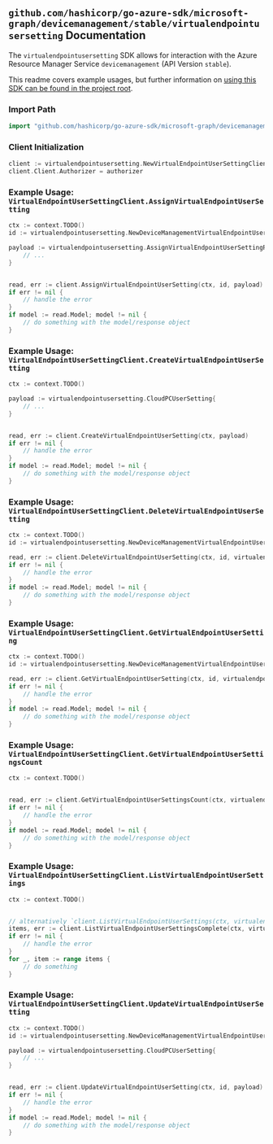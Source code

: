 
## `github.com/hashicorp/go-azure-sdk/microsoft-graph/devicemanagement/stable/virtualendpointusersetting` Documentation

The `virtualendpointusersetting` SDK allows for interaction with the Azure Resource Manager Service `devicemanagement` (API Version `stable`).

This readme covers example usages, but further information on [using this SDK can be found in the project root](https://github.com/hashicorp/go-azure-sdk/tree/main/docs).

### Import Path

```go
import "github.com/hashicorp/go-azure-sdk/microsoft-graph/devicemanagement/stable/virtualendpointusersetting"
```


### Client Initialization

```go
client := virtualendpointusersetting.NewVirtualEndpointUserSettingClientWithBaseURI("https://management.azure.com")
client.Client.Authorizer = authorizer
```


### Example Usage: `VirtualEndpointUserSettingClient.AssignVirtualEndpointUserSetting`

```go
ctx := context.TODO()
id := virtualendpointusersetting.NewDeviceManagementVirtualEndpointUserSettingID("cloudPCUserSettingIdValue")

payload := virtualendpointusersetting.AssignVirtualEndpointUserSettingRequest{
	// ...
}


read, err := client.AssignVirtualEndpointUserSetting(ctx, id, payload)
if err != nil {
	// handle the error
}
if model := read.Model; model != nil {
	// do something with the model/response object
}
```


### Example Usage: `VirtualEndpointUserSettingClient.CreateVirtualEndpointUserSetting`

```go
ctx := context.TODO()

payload := virtualendpointusersetting.CloudPCUserSetting{
	// ...
}


read, err := client.CreateVirtualEndpointUserSetting(ctx, payload)
if err != nil {
	// handle the error
}
if model := read.Model; model != nil {
	// do something with the model/response object
}
```


### Example Usage: `VirtualEndpointUserSettingClient.DeleteVirtualEndpointUserSetting`

```go
ctx := context.TODO()
id := virtualendpointusersetting.NewDeviceManagementVirtualEndpointUserSettingID("cloudPCUserSettingIdValue")

read, err := client.DeleteVirtualEndpointUserSetting(ctx, id, virtualendpointusersetting.DefaultDeleteVirtualEndpointUserSettingOperationOptions())
if err != nil {
	// handle the error
}
if model := read.Model; model != nil {
	// do something with the model/response object
}
```


### Example Usage: `VirtualEndpointUserSettingClient.GetVirtualEndpointUserSetting`

```go
ctx := context.TODO()
id := virtualendpointusersetting.NewDeviceManagementVirtualEndpointUserSettingID("cloudPCUserSettingIdValue")

read, err := client.GetVirtualEndpointUserSetting(ctx, id, virtualendpointusersetting.DefaultGetVirtualEndpointUserSettingOperationOptions())
if err != nil {
	// handle the error
}
if model := read.Model; model != nil {
	// do something with the model/response object
}
```


### Example Usage: `VirtualEndpointUserSettingClient.GetVirtualEndpointUserSettingsCount`

```go
ctx := context.TODO()


read, err := client.GetVirtualEndpointUserSettingsCount(ctx, virtualendpointusersetting.DefaultGetVirtualEndpointUserSettingsCountOperationOptions())
if err != nil {
	// handle the error
}
if model := read.Model; model != nil {
	// do something with the model/response object
}
```


### Example Usage: `VirtualEndpointUserSettingClient.ListVirtualEndpointUserSettings`

```go
ctx := context.TODO()


// alternatively `client.ListVirtualEndpointUserSettings(ctx, virtualendpointusersetting.DefaultListVirtualEndpointUserSettingsOperationOptions())` can be used to do batched pagination
items, err := client.ListVirtualEndpointUserSettingsComplete(ctx, virtualendpointusersetting.DefaultListVirtualEndpointUserSettingsOperationOptions())
if err != nil {
	// handle the error
}
for _, item := range items {
	// do something
}
```


### Example Usage: `VirtualEndpointUserSettingClient.UpdateVirtualEndpointUserSetting`

```go
ctx := context.TODO()
id := virtualendpointusersetting.NewDeviceManagementVirtualEndpointUserSettingID("cloudPCUserSettingIdValue")

payload := virtualendpointusersetting.CloudPCUserSetting{
	// ...
}


read, err := client.UpdateVirtualEndpointUserSetting(ctx, id, payload)
if err != nil {
	// handle the error
}
if model := read.Model; model != nil {
	// do something with the model/response object
}
```
